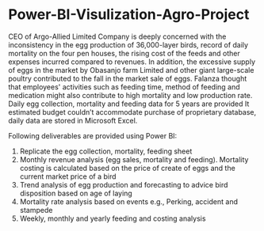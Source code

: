 # Power-BI-Visulization-Agro-Project
CEO of Argo-Allied Limited Company is deeply concerned with the
inconsistency in the egg production of 36,000-layer birds, record of daily mortality on
the four pen houses, the rising cost of the feeds and other expenses incurred compared
to revenues.
In addition, the excessive supply of eggs in the market by Obasanjo farm Limited and
other giant large-scale poultry contributed to the fall in the market sale of eggs.
Falanza thought that employees' activities such as feeding time, method of feeding
and medication might also contribute to high mortality and low production rate.
Daily egg collection, mortality and feeding data for 5 years are provided
It estimated budget couldn’t accommodate purchase of proprietary database, daily data are stored in Microsoft Excel.

Following deliverables are provided using Power BI:
1. Replicate the egg collection, mortality, feeding sheet
2. Monthly revenue analysis (egg sales, mortality and feeding).
Mortality costing is calculated based on the price of create of eggs and the current market price of a bird
3. Trend analysis of egg production and forecasting to advice bird disposition based on age of laying
4. Mortality rate analysis based on events e.g., Perking, accident and stampede
5. Weekly, monthly and yearly feeding and costing analysis
